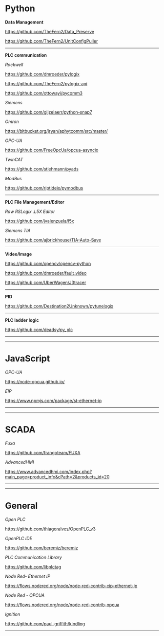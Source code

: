 # **Python**

**Data Management**

https://github.com/TheFern2/Data_Preserve

https://github.com/TheFern2/UnitConfigPuller

---

**PLC communication**

*Rockwell*

https://github.com/dmroeder/pylogix

https://github.com/TheFern2/pylogix-api

https://github.com/ottowayi/pycomm3

*Siemens*

https://github.com/gijzelaerr/python-snap7

*Omron*

https://bitbucket.org/jryan/aphytcomm/src/master/

*OPC-UA*

https://github.com/FreeOpcUa/opcua-asyncio

*TwinCAT*

https://github.com/stlehmann/pyads

*ModBus*

https://github.com/riptideio/pymodbus


---

**PLC File Management/Editor**

*Raw RSLogix .L5X Editor*

https://github.com/jvalenzuela/l5x


*Siemens TIA*

https://github.com/ajbrickhouse/TIA-Auto-Save

---

**Video/Image**

https://github.com/opencv/opencv-python

https://github.com/dmroeder/fault_video

https://github.com/UberWagen/J3tracer

---

**PID**

https://github.com/Destination2Unknown/pytunelogix

---

**PLC ladder logic**

https://github.com/deadsy/py_plc

---
---

# **JavaScript**

*OPC-UA*

https://node-opcua.github.io/


*EIP*

https://www.npmjs.com/package/st-ethernet-ip

---
---

# **SCADA**

*Fuxa*

https://github.com/frangoteam/FUXA

*AdvancedHMI*

https://www.advancedhmi.com/index.php?main_page=product_info&cPath=2&products_id=20


---
---

# **General**

*Open PLC*

https://github.com/thiagoralves/OpenPLC_v3

*OpenPLC IDE*

https://github.com/beremiz/beremiz


*PLC Communication Library*

https://github.com/libplctag


*Node Red- Ethernet IP*

https://flows.nodered.org/node/node-red-contrib-cip-ethernet-ip

*Node Red - OPCUA* 

https://flows.nodered.org/node/node-red-contrib-opcua


*Ignition*

https://github.com/paul-griffith/kindling

---
